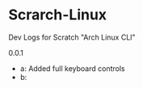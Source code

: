 # Scrarch-Linux
Dev Logs for Scratch "Arch Linux CLI"

0.0.1
 - a: Added full keyboard controls
 - b:
